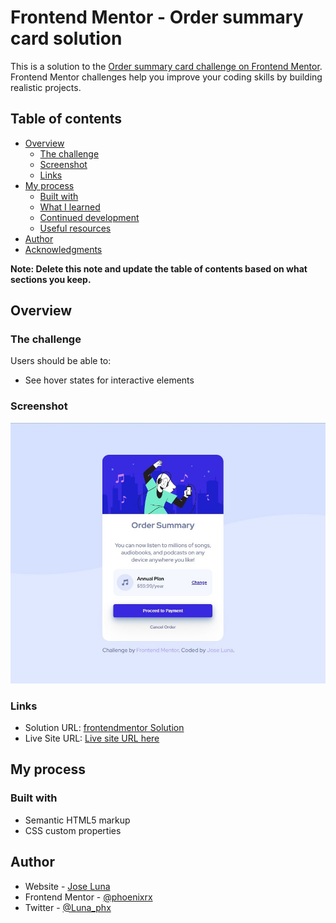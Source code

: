 # Frontend Mentor - Order summary card solution

This is a solution to the [Order summary card challenge on Frontend Mentor](https://www.frontendmentor.io/challenges/order-summary-component-QlPmajDUj). Frontend Mentor challenges help you improve your coding skills by building realistic projects.

## Table of contents

- [Overview](#overview)
  - [The challenge](#the-challenge)
  - [Screenshot](#screenshot)
  - [Links](#links)
- [My process](#my-process)
  - [Built with](#built-with)
  - [What I learned](#what-i-learned)
  - [Continued development](#continued-development)
  - [Useful resources](#useful-resources)
- [Author](#author)
- [Acknowledgments](#acknowledgments)

**Note: Delete this note and update the table of contents based on what sections you keep.**

## Overview

### The challenge

Users should be able to:

- See hover states for interactive elements

### Screenshot

![](screenshot.jpg)

### Links

- Solution URL: [frontendmentor Solution](https://www.frontendmentor.io/solutions/ordersumary-S1kbYmJSc)
- Live Site URL: [Live site URL here](https://order-sumary.vercel.app/)

## My process

### Built with

- Semantic HTML5 markup
- CSS custom properties

## Author

- Website - [Jose Luna](https://www.facebook.com/Phoenixrx)
- Frontend Mentor - [@phoenixrx](https://www.frontendmentor.io/profile/phoenixrx)
- Twitter - [@Luna_phx](https://www.twitter.com/luna_phx)
